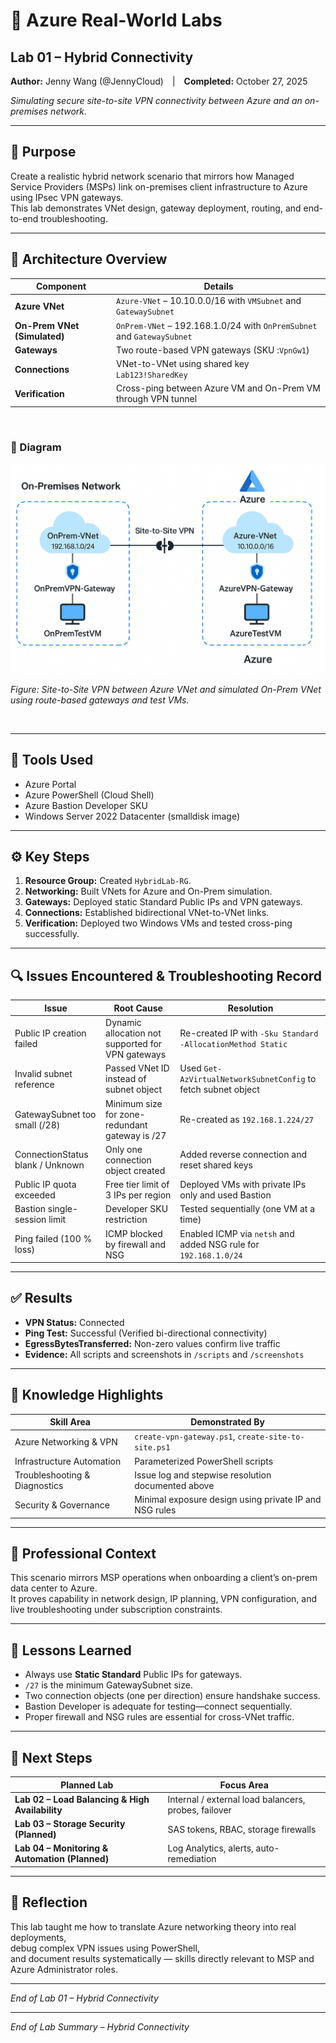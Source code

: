 # 🧪 Azure Real-World Labs  
## Lab 01 – Hybrid Connectivity  
**Author:** Jenny Wang (@JennyCloud) | **Completed:** October 27, 2025  

*Simulating secure site-to-site VPN connectivity between Azure and an on-premises network.*

---

## 🎯 Purpose
Create a realistic hybrid network scenario that mirrors how Managed Service Providers (MSPs) link on-premises client infrastructure to Azure using IPsec VPN gateways.  
This lab demonstrates VNet design, gateway deployment, routing, and end-to-end troubleshooting.

---

## 🧱 Architecture Overview
| Component | Details |
|------------|----------|
| **Azure VNet** | `Azure-VNet` – 10.10.0.0/16 with `VMSubnet` and `GatewaySubnet` |
| **On-Prem VNet (Simulated)** | `OnPrem-VNet` – 192.168.1.0/24 with `OnPremSubnet` and `GatewaySubnet` |
| **Gateways** | Two route-based VPN gateways (SKU :`VpnGw1`) |
| **Connections** | VNet-to-VNet using shared key `Lab123!SharedKey` |
| **Verification** | Cross-ping between Azure VM and On-Prem VM through VPN tunnel |

<br>

### 🔷 Diagram

![Hybrid Connectivity Architecture](./screenshots/architecture-diagram.png)

*Figure: Site-to-Site VPN between Azure VNet and simulated On-Prem VNet using route-based gateways and test VMs.*

<br>


---

## 🧩 Tools Used
- Azure Portal  
- Azure PowerShell (Cloud Shell)  
- Azure Bastion Developer SKU  
- Windows Server 2022 Datacenter (smalldisk image)

---

## ⚙️ Key Steps
1. **Resource Group:** Created `HybridLab-RG`.  
2. **Networking:** Built VNets for Azure and On-Prem simulation.  
3. **Gateways:** Deployed static Standard Public IPs and VPN gateways.  
4. **Connections:** Established bidirectional VNet-to-VNet links.  
5. **Verification:** Deployed two Windows VMs and tested cross-ping successfully.  

---

## 🔍 Issues Encountered & Troubleshooting Record

| Issue | Root Cause | Resolution |
|-------|-------------|-------------|
| Public IP creation failed | Dynamic allocation not supported for VPN gateways | Re-created IP with `-Sku Standard -AllocationMethod Static` |
| Invalid subnet reference | Passed VNet ID instead of subnet object | Used `Get-AzVirtualNetworkSubnetConfig` to fetch subnet object |
| GatewaySubnet too small (/28) | Minimum size for zone-redundant gateway is /27 | Re-created as `192.168.1.224/27` |
| ConnectionStatus blank / Unknown | Only one connection object created | Added reverse connection and reset shared keys |
| Public IP quota exceeded | Free tier limit of 3 IPs per region | Deployed VMs with private IPs only and used Bastion |
| Bastion single-session limit | Developer SKU restriction | Tested sequentially (one VM at a time) |
| Ping failed (100 % loss) | ICMP blocked by firewall and NSG | Enabled ICMP via `netsh` and added NSG rule for `192.168.1.0/24` |

---

## ✅ Results
- **VPN Status:** Connected  
- **Ping Test:** Successful (Verified bi-directional connectivity)  
- **EgressBytesTransferred:** Non-zero values confirm live traffic  
- **Evidence:** All scripts and screenshots in `/scripts` and `/screenshots`  

---

## 🧠 Knowledge Highlights
| Skill Area | Demonstrated By |
|-------------|-----------------|
| Azure Networking & VPN | `create-vpn-gateway.ps1`, `create-site-to-site.ps1` |
| Infrastructure Automation | Parameterized PowerShell scripts |
| Troubleshooting & Diagnostics | Issue log and stepwise resolution documented above |
| Security & Governance | Minimal exposure design using private IP and NSG rules |

---

## 🧩 Professional Context
This scenario mirrors MSP operations when onboarding a client’s on-prem data center to Azure.  
It proves capability in network design, IP planning, VPN configuration, and live troubleshooting under subscription constraints.

---

## 🧭 Lessons Learned
- Always use **Static Standard** Public IPs for gateways.  
- `/27` is the minimum GatewaySubnet size.  
- Two connection objects (one per direction) ensure handshake success.  
- Bastion Developer is adequate for testing—connect sequentially.  
- Proper firewall and NSG rules are essential for cross-VNet traffic.  

---

## 🚀 Next Steps
| Planned Lab | Focus Area |
|--------------|------------|
| **Lab 02 – Load Balancing & High Availability** | Internal / external load balancers, probes, failover |
| **Lab 03 – Storage Security (Planned)** | SAS tokens, RBAC, storage firewalls |
| **Lab 04 – Monitoring & Automation (Planned)** | Log Analytics, alerts, auto-remediation |

---

## 📘 Reflection
This lab taught me how to translate Azure networking theory into real deployments,  
debug complex VPN issues using PowerShell,  
and document results systematically — skills directly relevant to MSP and Azure Administrator roles.

---

*End of Lab 01 – Hybrid Connectivity*
 

---

*End of Lab Summary – Hybrid Connectivity*
